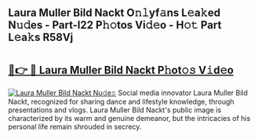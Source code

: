 ## Laura Muller Bild Nackt O𝚗𝚕yf𝚊ns L𝚎a𝚔ed N𝚞𝚍es - Part-l22 P𝚑𝚘tos Vi𝚍𝚎o - H𝚘𝚝 Part L𝚎a𝚔s R58Vj

# <h2><a href="http://kfep8a.oniu.top/?m=Laura+Muller+Bild+Nackt">🔗👉 🔴 Laura Muller Bild Nackt P𝚑ot𝚘𝚜 V𝚒d𝚎o</a></h2>

[![Laura Muller Bild Nackt Nu𝚍e𝚜](https://i.imgur.com/0qMVB7G.gif)](http://kfep8a.oniu.top/?m=Laura+Muller+Bild+Nackt)
Social media innovator Laura Muller Bild Nackt, recognized for sharing dance and lifestyle knowledge, through presentations and vlogs. Laura Muller Bild Nackt's public image is characterized by its warm and genuine demeanor, but the intricacies of his personal life remain shrouded in secrecy.  
